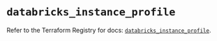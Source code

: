 # `databricks_instance_profile`

Refer to the Terraform Registry for docs: [`databricks_instance_profile`](https://registry.terraform.io/providers/databricks/databricks/1.48.3/docs/resources/instance_profile).
